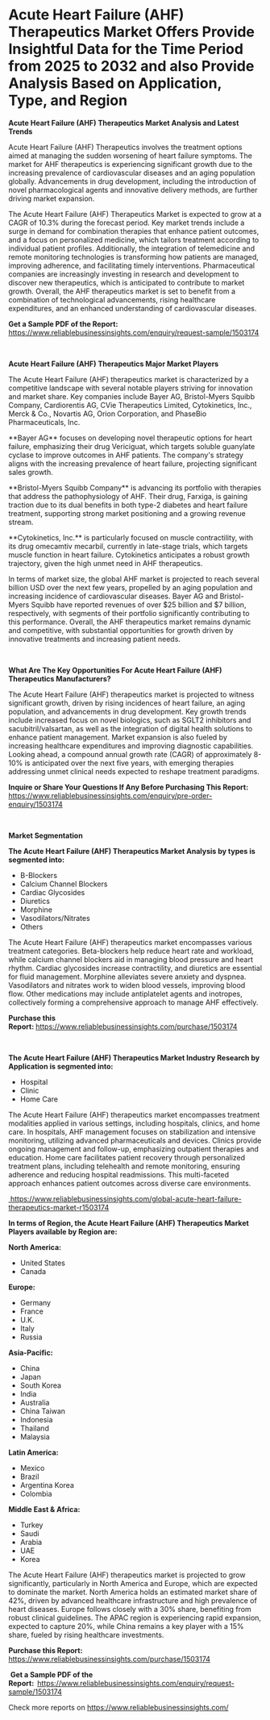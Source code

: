 <p><h1>Acute Heart Failure (AHF) Therapeutics Market Offers Provide Insightful Data for the Time Period from 2025 to 2032 and also Provide Analysis Based on Application, Type, and Region</h1></p><p><strong>Acute Heart Failure (AHF) Therapeutics Market Analysis and Latest Trends</strong></p>
<p><p>Acute Heart Failure (AHF) Therapeutics involves the treatment options aimed at managing the sudden worsening of heart failure symptoms. The market for AHF therapeutics is experiencing significant growth due to the increasing prevalence of cardiovascular diseases and an aging population globally. Advancements in drug development, including the introduction of novel pharmacological agents and innovative delivery methods, are further driving market expansion.</p><p>The Acute Heart Failure (AHF) Therapeutics Market is expected to grow at a CAGR of 10.3% during the forecast period. Key market trends include a surge in demand for combination therapies that enhance patient outcomes, and a focus on personalized medicine, which tailors treatment according to individual patient profiles. Additionally, the integration of telemedicine and remote monitoring technologies is transforming how patients are managed, improving adherence, and facilitating timely interventions. Pharmaceutical companies are increasingly investing in research and development to discover new therapeutics, which is anticipated to contribute to market growth. Overall, the AHF therapeutics market is set to benefit from a combination of technological advancements, rising healthcare expenditures, and an enhanced understanding of cardiovascular diseases.</p></p>
<p><strong>Get a Sample PDF of the Report:&nbsp;</strong> <a href="https://www.reliablebusinessinsights.com/enquiry/request-sample/1503174?utm_campaign=57&utm_medium=2&utm_source=Github&utm_content=ia&utm_term=03032025&utm_id=acute-heart-failure-ahf-therapeutics">https://www.reliablebusinessinsights.com/enquiry/request-sample/1503174</a></p>
<p>&nbsp;</p>
<p><strong>Acute Heart Failure (AHF) Therapeutics Major Market Players</strong></p>
<p><p>The Acute Heart Failure (AHF) therapeutics market is characterized by a competitive landscape with several notable players striving for innovation and market share. Key companies include Bayer AG, Bristol-Myers Squibb Company, Cardiorentis AG, CVie Therapeutics Limited, Cytokinetics, Inc., Merck & Co., Novartis AG, Orion Corporation, and PhaseBio Pharmaceuticals, Inc.</p><p>**Bayer AG** focuses on developing novel therapeutic options for heart failure, emphasizing their drug Vericiguat, which targets soluble guanylate cyclase to improve outcomes in AHF patients. The company's strategy aligns with the increasing prevalence of heart failure, projecting significant sales growth. </p><p>**Bristol-Myers Squibb Company** is advancing its portfolio with therapies that address the pathophysiology of AHF. Their drug, Farxiga, is gaining traction due to its dual benefits in both type-2 diabetes and heart failure treatment, supporting strong market positioning and a growing revenue stream.</p><p>**Cytokinetics, Inc.** is particularly focused on muscle contractility, with its drug omecamtiv mecarbil, currently in late-stage trials, which targets muscle function in heart failure. Cytokinetics anticipates a robust growth trajectory, given the high unmet need in AHF therapeutics.</p><p>In terms of market size, the global AHF market is projected to reach several billion USD over the next few years, propelled by an aging population and increasing incidence of cardiovascular diseases. Bayer AG and Bristol-Myers Squibb have reported revenues of over $25 billion and $7 billion, respectively, with segments of their portfolio significantly contributing to this performance. Overall, the AHF therapeutics market remains dynamic and competitive, with substantial opportunities for growth driven by innovative treatments and increasing patient needs.</p></p>
<p>&nbsp;</p>
<p><strong>What Are The Key Opportunities For Acute Heart Failure (AHF) Therapeutics Manufacturers?</strong></p>
<p><p>The Acute Heart Failure (AHF) therapeutics market is projected to witness significant growth, driven by rising incidences of heart failure, an aging population, and advancements in drug development. Key growth trends include increased focus on novel biologics, such as SGLT2 inhibitors and sacubitril/valsartan, as well as the integration of digital health solutions to enhance patient management. Market expansion is also fueled by increasing healthcare expenditures and improving diagnostic capabilities. Looking ahead, a compound annual growth rate (CAGR) of approximately 8-10% is anticipated over the next five years, with emerging therapies addressing unmet clinical needs expected to reshape treatment paradigms.</p></p>
<p><strong>Inquire or Share Your Questions If Any Before Purchasing This Report:</strong> <a href="https://www.reliablebusinessinsights.com/enquiry/pre-order-enquiry/1503174?utm_campaign=57&utm_medium=2&utm_source=Github&utm_content=ia&utm_term=03032025&utm_id=acute-heart-failure-ahf-therapeutics">https://www.reliablebusinessinsights.com/enquiry/pre-order-enquiry/1503174</a></p>
<p>&nbsp;</p>
<p><strong>Market Segmentation</strong></p>
<p><strong>The Acute Heart Failure (AHF) Therapeutics Market Analysis by types is segmented into:</strong></p>
<p><ul><li>B-Blockers</li><li>Calcium Channel Blockers</li><li>Cardiac Glycosides</li><li>Diuretics</li><li>Morphine</li><li>Vasodilators/Nitrates</li><li>Others</li></ul></p>
<p><p>The Acute Heart Failure (AHF) therapeutics market encompasses various treatment categories. Beta-blockers help reduce heart rate and workload, while calcium channel blockers aid in managing blood pressure and heart rhythm. Cardiac glycosides increase contractility, and diuretics are essential for fluid management. Morphine alleviates severe anxiety and dyspnea. Vasodilators and nitrates work to widen blood vessels, improving blood flow. Other medications may include antiplatelet agents and inotropes, collectively forming a comprehensive approach to manage AHF effectively.</p></p>
<p><strong>Purchase this Report:&nbsp;</strong><a href="https://www.reliablebusinessinsights.com/purchase/1503174?utm_campaign=57&utm_medium=2&utm_source=Github&utm_content=ia&utm_term=03032025&utm_id=acute-heart-failure-ahf-therapeutics">https://www.reliablebusinessinsights.com/purchase/1503174</a></p>
<p>&nbsp;</p>
<p><strong>The Acute Heart Failure (AHF) Therapeutics Market Industry Research by Application is segmented into:</strong></p>
<p><ul><li>Hospital</li><li>Clinic</li><li>Home Care</li></ul></p>
<p><p>The Acute Heart Failure (AHF) therapeutics market encompasses treatment modalities applied in various settings, including hospitals, clinics, and home care. In hospitals, AHF management focuses on stabilization and intensive monitoring, utilizing advanced pharmaceuticals and devices. Clinics provide ongoing management and follow-up, emphasizing outpatient therapies and education. Home care facilitates patient recovery through personalized treatment plans, including telehealth and remote monitoring, ensuring adherence and reducing hospital readmissions. This multi-faceted approach enhances patient outcomes across diverse care environments.</p></p>
<p><a href="https://www.reliablebusinessinsights.com/global-acute-heart-failure-therapeutics-market-r1503174?utm_campaign=57&utm_medium=2&utm_source=Github&utm_content=ia&utm_term=03032025&utm_id=acute-heart-failure-ahf-therapeutics">&nbsp;https://www.reliablebusinessinsights.com/global-acute-heart-failure-therapeutics-market-r1503174</a></p>
<p><strong>In terms of Region, the Acute Heart Failure (AHF) Therapeutics Market Players available by Region are:</strong></p>
<p>
    <p> <strong> North America: </strong>
        <ul>
            <li>United States</li>
            <li>Canada</li>
        </ul>
        </p> 
    <p> <strong> Europe: </strong>
        <ul>
            <li>Germany</li>
            <li>France</li>
            <li>U.K.</li>
            <li>Italy</li>
            <li>Russia</li>
        </ul>
        </p> 
    <p> <strong> Asia-Pacific: </strong>
        <ul>
            <li>China</li>
            <li>Japan</li>
            <li>South Korea</li>
            <li>India</li>
            <li>Australia</li>
            <li>China Taiwan</li>
            <li>Indonesia</li>
            <li>Thailand</li>
            <li>Malaysia</li>
        </ul>
        </p> 
    <p> <strong> Latin America: </strong>
        <ul>
            <li>Mexico</li>
            <li>Brazil</li>
            <li>Argentina Korea</li>
            <li>Colombia</li>
        </ul>
        </p> 
    <p> <strong> Middle East & Africa: </strong>
        <ul>
            <li>Turkey</li>
            <li>Saudi</li>
            <li>Arabia</li>
            <li>UAE</li>
            <li>Korea</li>
        </ul>
    </p>
    </p>
<p><p>The Acute Heart Failure (AHF) therapeutics market is projected to grow significantly, particularly in North America and Europe, which are expected to dominate the market. North America holds an estimated market share of 42%, driven by advanced healthcare infrastructure and high prevalence of heart diseases. Europe follows closely with a 30% share, benefiting from robust clinical guidelines. The APAC region is experiencing rapid expansion, expected to capture 20%, while China remains a key player with a 15% share, fueled by rising healthcare investments.</p></p>
<p><strong>Purchase this Report: </strong><a href="https://www.reliablebusinessinsights.com/purchase/1503174?utm_campaign=57&utm_medium=2&utm_source=Github&utm_content=ia&utm_term=03032025&utm_id=acute-heart-failure-ahf-therapeutics">https://www.reliablebusinessinsights.com/purchase/1503174</a></p>
<p>&nbsp;<strong>Get a Sample PDF of the Report:&nbsp;&nbsp;</strong><a href="https://www.reliablebusinessinsights.com/enquiry/request-sample/1503174?utm_campaign=57&utm_medium=2&utm_source=Github&utm_content=ia&utm_term=03032025&utm_id=acute-heart-failure-ahf-therapeutics">https://www.reliablebusinessinsights.com/enquiry/request-sample/1503174</a></p>
<p><strong></strong></p>
<p>Check more reports on <a href="https://www.reliablebusinessinsights.com/?utm_campaign=57&utm_medium=2&utm_source=Github&utm_content=ia&utm_term=03032025&utm_id=acute-heart-failure-ahf-therapeutics">https://www.reliablebusinessinsights.com/</a></p>
